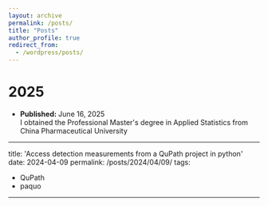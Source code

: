 ```yaml
---
layout: archive
permalink: /posts/
title: "Posts"
author_profile: true
redirect_from:
  - /wordpress/posts/
---
```


2025
======
* **Published:** June 16, 2025<br>I obtained the Professional Master's degree in Applied Statistics from China Pharmaceutical University

---
title: 'Access detection measurements from a QuPath project in python'
date: 2024-04-09
permalink: /posts/2024/04/09/
tags:
  - QuPath
  - paquo
---
